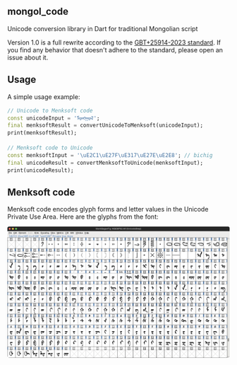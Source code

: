 ## mongol_code

Unicode conversion library in Dart for traditional Mongolian script 

Version 1.0 is a full rewrite according to the [GBT+25914-2023 standard](https://github.com/suragch/mongol_code/blob/master/supplemental/docs/GBT%2B25914-2023.pdf). If you find any behavior that doesn't adhere to the standard, please open an issue about it.

## Usage

A simple usage example:

```dart
// Unicode to Menksoft code
const unicodeInput = 'ᠮᠣᠩᠭᠣᠯ';
final menksoftResult = convertUnicodeToMenksoft(unicodeInput);
print(menksoftResult);

// Menksoft code to Unicode
const menksoftInput = '\uE2C1\uE27F\uE317\uE27E\uE2E8'; // bichig
final unicodeResult = convertMenksoftToUnicode(menksoftInput);
print(unicodeResult);
```

## Menksoft code

Menksoft code encodes glyph forms and letter values in the Unicode Private Use Area. Here are the glyphs from the font:

![Menksoft font glyphs](./supplemental/images/menksoft.png)

